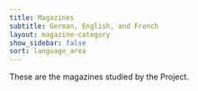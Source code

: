 ```yaml
---
title: Magazines
subtitle: German, English, and French
layout: magazine-category
show_sidebar: false
sort: language_area
---
```


These are the magazines studied by the Project.
